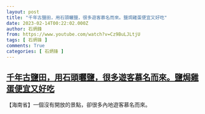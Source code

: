 ```yaml
---
layout: post
title: "千年古鹽田，用石頭曬鹽，很多遊客慕名而來。鹽焗雞蛋便宜又好吃"
date: 2023-02-14T00:22:02.000Z
author: 石炳鋒
from: https://www.youtube.com/watch?v=Cz9BuLJLtjU
tags: [ 石炳锋 ]
comments: True
categories: [ 石炳锋 ]
---
```

<!--1676334122000-->
[千年古鹽田，用石頭曬鹽，很多遊客慕名而來。鹽焗雞蛋便宜又好吃](https://www.youtube.com/watch?v=Cz9BuLJLtjU)
------

<div>
【海南省】一個沒有開放的景點，卻很多內地遊客慕名而來。
</div>
